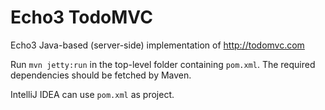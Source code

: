 Echo3 TodoMVC
=============

Echo3 Java-based (server-side) implementation of http://todomvc.com

Run `mvn jetty:run` in the top-level folder containing `pom.xml`.
The required dependencies should be fetched by Maven.

IntelliJ IDEA can use `pom.xml` as project.